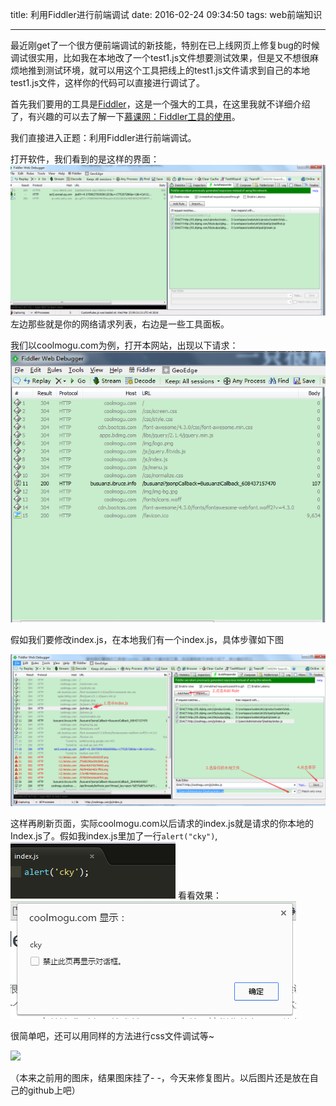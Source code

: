 title: 利用Fiddler进行前端调试
date: 2016-02-24 09:34:50
tags: web前端知识

---
最近刚get了一个很方便前端调试的新技能，特别在已上线网页上修复bug的时候调试很实用，比如我在本地改了一个test1.js文件想要测试效果，但是又不想很麻烦地推到测试环境，就可以用这个工具把线上的test1.js文件请求到自己的本地test1.js文件，这样你的代码可以直接进行调试了。

首先我们要用的工具是[Fiddler](http://www.telerik.com/fiddler)，这是一个强大的工具，在这里我就不详细介绍了，有兴趣的可以去了解一下[慕课网：Fiddler工具的使用](http://www.imooc.com/learn/37)。

我们直接进入正题：利用Fiddler进行前端调试。

打开软件，我们看到的是这样的界面：
![软件界面](https://raw.githubusercontent.com/cky917/blog/master/themes/mabao-theme/source/img/1.png)
左边那些就是你的网络请求列表，右边是一些工具面板。

我们以coolmogu.com为例，打开本网站，出现以下请求：
![](https://raw.githubusercontent.com/cky917/blog/master/themes/mabao-theme/source/img/2.png)

假如我们要修改index.js，在本地我们有一个index.js，具体步骤如下图

![](https://raw.githubusercontent.com/cky917/blog/master/themes/mabao-theme/source/img/4.png)

这样再刷新页面，实际coolmogu.com以后请求的index.js就是请求的你本地的Index.js了。假如我index.js里加了一行`alert("cky")`, ![](https://raw.githubusercontent.com/cky917/blog/master/themes/mabao-theme/source/img/3.png) 看看效果：
![](https://raw.githubusercontent.com/cky917/blog/master/themes/mabao-theme/source/img/5.png)

很简单吧，还可以用同样的方法进行css文件调试等~

![](https://raw.githubusercontent.com/cky917/blog/master/themes/mabao-theme/source/img/6.png)

（本来之前用的图床，结果图床挂了- -，今天来修复图片。以后图片还是放在自己的github上吧）